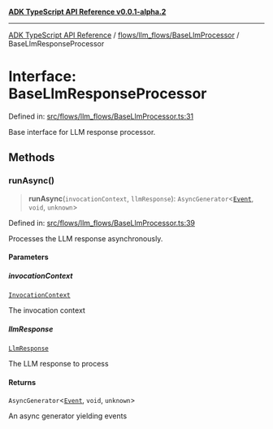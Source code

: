 [**ADK TypeScript API Reference v0.0.1-alpha.2**](../../../../README.md)

***

[ADK TypeScript API Reference](../../../../modules.md) / [flows/llm\_flows/BaseLlmProcessor](../README.md) / BaseLlmResponseProcessor

# Interface: BaseLlmResponseProcessor

Defined in: [src/flows/llm\_flows/BaseLlmProcessor.ts:31](https://github.com/njraladdin/adk-typescript/blob/main/src/flows/llm_flows/BaseLlmProcessor.ts#L31)

Base interface for LLM response processor.

## Methods

### runAsync()

> **runAsync**(`invocationContext`, `llmResponse`): `AsyncGenerator`\<[`Event`](../../../../events/Event/classes/Event.md), `void`, `unknown`\>

Defined in: [src/flows/llm\_flows/BaseLlmProcessor.ts:39](https://github.com/njraladdin/adk-typescript/blob/main/src/flows/llm_flows/BaseLlmProcessor.ts#L39)

Processes the LLM response asynchronously.

#### Parameters

##### invocationContext

[`InvocationContext`](../../../../agents/InvocationContext/classes/InvocationContext.md)

The invocation context

##### llmResponse

[`LlmResponse`](../../../../models/LlmResponse/classes/LlmResponse.md)

The LLM response to process

#### Returns

`AsyncGenerator`\<[`Event`](../../../../events/Event/classes/Event.md), `void`, `unknown`\>

An async generator yielding events
